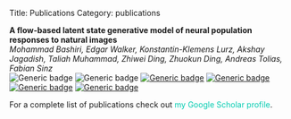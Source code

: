 Title: Publications
Category: publications

**A flow-based latent state generative model of neural population responses to natural images**<br>
*Mohammad Bashiri, Edgar Walker, Konstantin-Klemens Lurz, Akshay Jagadish, Taliah Muhammad, Zhiwei Ding, Zhuokun Ding, Andreas Tolias, Fabian Sinz*<br>
![Generic badge](https://img.shields.io/badge/2021-666666.svg)
![Generic badge](https://img.shields.io/badge/NeurIPS_(spotlight)-A000D1.svg)
[![Generic badge](https://img.shields.io/badge/paper-1E6AAB.svg)](https://openreview.net/forum?id=1yeYYtLqq7K)
[![Generic badge](https://img.shields.io/badge/code-1EAB5F.svg)](https://github.com/sinzlab/bashiri-et-al-2021)
[![Generic badge](https://img.shields.io/badge/teaser-AB5F1E.svg)](https://youtu.be/pBkFgDrsDrc?si=s2h9_31vm9nOd4Dl)
[![Generic badge](https://img.shields.io/badge/talk-AB1E6A.svg)](https://youtu.be/pPLN9Y5sq0Y?si=Ewtxnk0J9orJnf7i)

For a complete list of publications check out <a style="color: #00CBB0;text-decoration: none;" href="https://scholar.google.de/citations?user=sKL6qCEAAAAJ&hl=en">my Google Scholar profile</a>.
